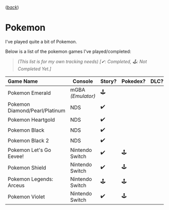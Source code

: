 ([*back*](README.md))
# Pokemon

I've played quite a bit of Pokemon.

Below is a list of the pokemon games I've played/completed:
<br/>
> _(This list is for my own tracking needs) [✔: Completed, 🕹: Not Completed Yet.]_

| Game Name              | Console  | Story? | Pokedex? | DLC? | ShinyDex? |
| :--------------------- | -------- | ------ | -------- | ---- | --------- |
| Pokemon Emerald        | mGBA _(Emulator)_ | 🕹️||||
| Pokemon Diamond/Pearl/Platinum  | NDS|✔️||||
| Pokemon Heartgold      | NDS     |✔️ ||||
| Pokemon Black          | NDS     |✔️ ||||
| Pokemon Black 2        | NDS     |✔️||||
| Pokemon Let's Go Eevee!| Nintendo Switch|✔️|🕹️||🕹️|
| Pokemon Shield         | Nintendo Switch|✔️|🕹️||🕹️|
| Pokemon Legends: Arceus| Nintendo Switch|🕹️|🕹️||🕹️|
| Pokemon Violet         | Nintendo Switch|✔️|🕹️||🕹️
